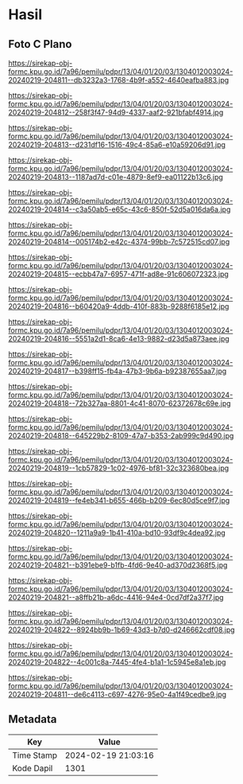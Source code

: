 # Hasil

## Foto C Plano

https://sirekap-obj-formc.kpu.go.id/7a96/pemilu/pdpr/13/04/01/20/03/1304012003024-20240219-204811--db3232a3-1768-4b9f-a552-4640eafba883.jpg

https://sirekap-obj-formc.kpu.go.id/7a96/pemilu/pdpr/13/04/01/20/03/1304012003024-20240219-204812--258f3f47-94d9-4337-aaf2-921bfabf4914.jpg

https://sirekap-obj-formc.kpu.go.id/7a96/pemilu/pdpr/13/04/01/20/03/1304012003024-20240219-204813--d231df16-1516-49c4-85a6-e10a59206d91.jpg

https://sirekap-obj-formc.kpu.go.id/7a96/pemilu/pdpr/13/04/01/20/03/1304012003024-20240219-204813--1187ad7d-c01e-4879-8ef9-ea01122b13c6.jpg

https://sirekap-obj-formc.kpu.go.id/7a96/pemilu/pdpr/13/04/01/20/03/1304012003024-20240219-204814--c3a50ab5-e65c-43c6-850f-52d5a016da6a.jpg

https://sirekap-obj-formc.kpu.go.id/7a96/pemilu/pdpr/13/04/01/20/03/1304012003024-20240219-204814--005174b2-e42c-4374-99bb-7c572515cd07.jpg

https://sirekap-obj-formc.kpu.go.id/7a96/pemilu/pdpr/13/04/01/20/03/1304012003024-20240219-204815--ecbb47a7-6957-471f-ad8e-91c606072323.jpg

https://sirekap-obj-formc.kpu.go.id/7a96/pemilu/pdpr/13/04/01/20/03/1304012003024-20240219-204816--b60420a9-4ddb-410f-883b-9288f6185e12.jpg

https://sirekap-obj-formc.kpu.go.id/7a96/pemilu/pdpr/13/04/01/20/03/1304012003024-20240219-204816--5551a2d1-8ca6-4e13-9882-d23d5a873aee.jpg

https://sirekap-obj-formc.kpu.go.id/7a96/pemilu/pdpr/13/04/01/20/03/1304012003024-20240219-204817--b398ff15-fb4a-47b3-9b6a-b92387655aa7.jpg

https://sirekap-obj-formc.kpu.go.id/7a96/pemilu/pdpr/13/04/01/20/03/1304012003024-20240219-204818--72b327aa-8801-4c41-8070-62372678c69e.jpg

https://sirekap-obj-formc.kpu.go.id/7a96/pemilu/pdpr/13/04/01/20/03/1304012003024-20240219-204818--645229b2-8109-47a7-b353-2ab999c9d490.jpg

https://sirekap-obj-formc.kpu.go.id/7a96/pemilu/pdpr/13/04/01/20/03/1304012003024-20240219-204819--1cb57829-1c02-4976-bf81-32c323680bea.jpg

https://sirekap-obj-formc.kpu.go.id/7a96/pemilu/pdpr/13/04/01/20/03/1304012003024-20240219-204819--fe4eb341-b655-466b-b209-6ec80d5ce9f7.jpg

https://sirekap-obj-formc.kpu.go.id/7a96/pemilu/pdpr/13/04/01/20/03/1304012003024-20240219-204820--1211a9a9-1b41-410a-bd10-93df9c4dea92.jpg

https://sirekap-obj-formc.kpu.go.id/7a96/pemilu/pdpr/13/04/01/20/03/1304012003024-20240219-204821--b391ebe9-b1fb-4fd6-9e40-ad370d2368f5.jpg

https://sirekap-obj-formc.kpu.go.id/7a96/pemilu/pdpr/13/04/01/20/03/1304012003024-20240219-204821--a8ffb21b-a6dc-4416-94e4-0cd7df2a37f7.jpg

https://sirekap-obj-formc.kpu.go.id/7a96/pemilu/pdpr/13/04/01/20/03/1304012003024-20240219-204822--8924bb9b-1b69-43d3-b7d0-d246662cdf08.jpg

https://sirekap-obj-formc.kpu.go.id/7a96/pemilu/pdpr/13/04/01/20/03/1304012003024-20240219-204822--4c001c8a-7445-4fe4-b1a1-1c5945e8a1eb.jpg

https://sirekap-obj-formc.kpu.go.id/7a96/pemilu/pdpr/13/04/01/20/03/1304012003024-20240219-204811--de6c4113-c697-4276-95e0-4a1f49cedbe9.jpg


## Metadata

| Key        | Value               |
| ---------- | ------------------- |
| Time Stamp | 2024-02-19 21:03:16 |
| Kode Dapil | 1301                |



